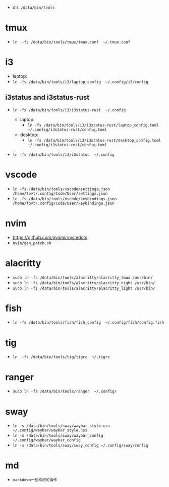- dir: `/data/bin/tools`
# tmux
- `ln  -fs /data/bin/tools/tmux/tmux.conf  ~/.tmux.conf`

# i3
- laptop:
 - `ln -fs /data/bin/tools/i3/laptop_config  ~/.config/i3/config`
## i3status and i3status-rust
- `ln -fs /data/bin/tools/i3/i3status-rust  ~/.config`
    - laptop:
        - `ln -fs /data/bin/tools/i3/i3status-rust/laptop_config.toml  ~/.config/i3status-rust/config.toml`
    - desktop:
        - `ln -fs /data/bin/tools/i3/i3status-rust/desktop_config.toml  ~/.config/i3status-rust/config.toml`

- `ln -fs /data/bin/tools/i3/i3status  ~/.config`

# vscode
- `ln -fs /data/bin/tools/vscode/settings.json  /home/fovt/.config/Code/User/settings.json`
- `ln -fs /data/bin/tools/vscode/keybindings.json  /home/fovt/.config/Code/User/keybindings.json`

# nvim
- https://github.com/ayamir/nvimdots
- `nvim/gen_patch.sh`

# alacritty
- `sudo ln -fs /data/bin/tools/alacritty/alacritty_tmux /usr/bin/`
- `sudo ln -fs /data/bin/tools/alacritty/alacritty_night /usr/bin/`
- `sudo ln -fs /data/bin/tools/alacritty/alacritty_light /usr/bin/`

# fish
- `ln -fs /data/bin/tools/fish/fish_config  ~/.config/fish/config.fish`

# tig
- `ln  -fs /data/bin/tools/tig/tigrc  ~/.tigrc`

# ranger
- `sudo ln -fs /data/bin/tools/ranger  ~/.config/`

# sway
- `ln -s /data/bin/tools/sway/waybar_style.css ~/.config/waybar/waybar_style.css`
- `ln -s /data/bin/tools/sway/waybar_config ~/.config/waybar/waybar_config`
- `ln -s /data/bin/tools/sway/sway_config ~/.config/sway/config`

# md
- `markdown一些常用的操作`
